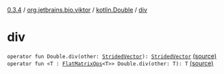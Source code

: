 [0.3.4](../../index.md) / [org.jetbrains.bio.viktor](../index.md) / [kotlin.Double](index.md) / [div](.)

# div

`operator fun Double.div(other: `[`StridedVector`](../-strided-vector/index.md)`): `[`StridedVector`](../-strided-vector/index.md) [(source)](https://github.com/JetBrains-Research/viktor/blob/0.3.4/src/main/kotlin/org/jetbrains/bio/viktor/DoubleExtensions.kt#L59)
`operator fun <T : `[`FlatMatrixOps`](../-flat-matrix-ops/index.md)`<T>> Double.div(other: T): T` [(source)](https://github.com/JetBrains-Research/viktor/blob/0.3.4/src/main/kotlin/org/jetbrains/bio/viktor/DoubleExtensions.kt#L65)